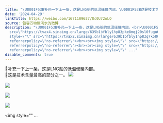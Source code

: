 ```yaml
---
title: "\U0001F53B补充一下上一条，这是LNG船的低温储罐内部。\U0001F53B这是技术含量最高的部分之一。 [图片][图片][图片][图片][图片][图片]"
date: '2024-04-29'
linkTitle: https://weibo.com/1671109627/Oc0U72oLQ
source: 包容万物恒河水的微博
description: "\U0001F53B补充一下上一条，这是LNG船的低温储罐内部。<br>\U0001F53B这是技术含量最高的部分之一。 <img style=\"\"
  src=\"https://tvax4.sinaimg.cn/large/639b1bfbly1hp83pke8mqj20sl0fugu6.jpg\" referrerpolicy=\"no-referrer\"><br><br><img
  style=\"\" src=\"https://tvax2.sinaimg.cn/large/639b1bfbly1hp83q7k580j20u011ih0g.jpg\"
  referrerpolicy=\"no-referrer\"><br><br><img style=\"\" src=\"https://tvax1.sinaimg.cn/large/639b1bfbly1hp83qqqxqmj21kw0vyx5f.jpg\"
  referrerpolicy=\"no-referrer\"><br><br><img style=\"\" src=\"https://tvax2.sinaimg.cn/large/639b1bfbly1hp83qw00nmj20zt0zu4qq.jpg\"
  referrerpolicy=\"no-referrer\"><br><br><img style=\"\" ..."
disable_comments: true
---
```

🔻补充一下上一条，这是LNG船的低温储罐内部。<br>🔻这是技术含量最高的部分之一。 <img style="" src="https://tvax4.sinaimg.cn/large/639b1bfbly1hp83pke8mqj20sl0fugu6.jpg" referrerpolicy="no-referrer"><br><br><img style="" src="https://tvax2.sinaimg.cn/large/639b1bfbly1hp83q7k580j20u011ih0g.jpg" referrerpolicy="no-referrer"><br><br><img style="" src="https://tvax1.sinaimg.cn/large/639b1bfbly1hp83qqqxqmj21kw0vyx5f.jpg" referrerpolicy="no-referrer"><br><br><img style="" src="https://tvax2.sinaimg.cn/large/639b1bfbly1hp83qw00nmj20zt0zu4qq.jpg" referrerpolicy="no-referrer"><br><br><img style="" ...
